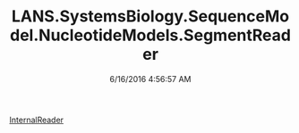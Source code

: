 ﻿---
title: LANS.SystemsBiology.SequenceModel.NucleotideModels.SegmentReader
date: 6/16/2016 4:56:57 AM
---

[InternalReader](T-LANS.SystemsBiology.SequenceModel.NucleotideModels.SegmentReader.InternalReader.html)

